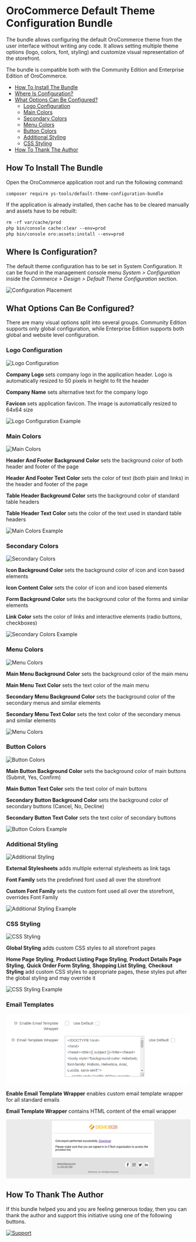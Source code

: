 # OroCommerce Default Theme Configuration Bundle

The bundle allows configuring the default OroCommerce theme from the user interface without writing any code. 
It allows setting multiple theme options (logo, colors, font, styling) and customize visual representation of the storefront.

The bundle is compatible both with the Community Edition and Enterprise Edition of OroCommerce.

* [How To Install The Bundle](#how-to-install-the-bundle)
* [Where Is Configuration?](#where-is-configuration)
* [What Options Can Be Configured?](#what-options-can-be-configured)
    * [Logo Configuration](#logo-configuration)
    * [Main Colors](#main-colors)
    * [Secondary Colors](#secondary-colors)
    * [Menu Colors](#menu-colors)
    * [Button Colors](#button-colors)
    * [Additional Styling](#additional-styling)
    * [CSS Styling](#css-styling)
* [How To Thank The Author](#how-to-thank-the-author)


## How To Install The Bundle

Open the OroCommerce application root and run the following command:

```
composer require ys-tools/default-theme-configuration-bundle
```

If the application is already installed, then cache has to be cleared manually and assets have to be rebuilt:

```
rm -rf var/cache/prod
php bin/console cache:clear --env=prod
php bin/console oro:assets:install --env=prod
```


## Where Is Configuration?

The default theme configuration has to be set in System Configuration. It can be found in the management console menu
_System > Configuration_ inside the _Commerce > Design > Default Theme Configuration_ section.

![Configuration Placement](Resources/doc/img/configuration-placement.png)


## What Options Can Be Configured?

There are many visual options split into several groups. Community Edition supports only global configuration,
while Enterprise Edition supports both global and website level configuration.
 
 
### Logo Configuration

![Logo Configuration](Resources/doc/img/logo-configuration.png)

**Company Logo** sets company logo in the application header. Logo is automatically resized to
50 pixels in height to fit the header

**Company Name** sets alternative text for the company logo

**Favicon** sets application favicon. The image is automatically resized to 64x64 size

![Logo Configuration Example](Resources/doc/img/logo-configuration-example.png)


### Main Colors

![Main Colors](Resources/doc/img/main-colors.png)

**Header And Footer Background Color** sets the background color of both header and footer of the page

**Header And Footer Text Color** sets the color of text (both plain and links) in the header and footer of the page

**Table Header Background Color** sets the background color of standard table headers

**Table Header Text Color** sets the color of the text used in standard table headers

![Main Colors Example](Resources/doc/img/main-colors-example.png)


### Secondary Colors

![Secondary Colors](Resources/doc/img/secondary-colors.png)

**Icon Background Color** sets the background color of icon and icon based elements

**Icon Content Color** sets the color of icon and icon based elements

**Form Background Color** sets the background color of the forms and similar elements

**Link Color** sets the color of links and interactive elements (radio buttons, checkboxes)

![Secondary Colors Example](Resources/doc/img/secondary-colors-example.png)


### Menu Colors

![Menu Colors](Resources/doc/img/menu-colors.png)

**Main Menu Background Color** sets the background color of the main menu

**Main Menu Text Color** sets the text color of the main menu

**Secondary Menu Background Color** sets the background color of the secondary menus and similar elements

**Secondary Menu Text Color** sets the text color of the secondary menus and similar elements

![Menu Colors](Resources/doc/img/menu-colors-example.png)


### Button Colors

![Button Colors](Resources/doc/img/button-colors.png)

**Main Button Background Color** sets the background color of main buttons (Submit, Yes, Confirm)

**Main Button Text Color** sets the text color of main buttons

**Secondary Button Background Color**  sets the background color of secondary buttons (Cancel, No, Decline)

**Secondary Button Text Color** sets the text color of secondary buttons

![Button Colors Example](Resources/doc/img/button-colors-example.png)


### Additional Styling

![Additional Styling](Resources/doc/img/additional-styling.png)

**External Stylesheets** adds multiple external stylesheets as link tags

**Font Family** sets the predefined font used all over the storefront

**Custom Font Family** sets the custom font used all over the storefront, overrides Font Family 

![Additional Styling Example](Resources/doc/img/additional-styling-example.png)


### CSS Styling

![CSS Styling](Resources/doc/img/css-styling.png)

**Global Styling** adds custom CSS styles to all storefront pages 

**Home Page Styling**, **Product Listing Page Styling**, **Product Details Page Styling**, 
**Quick Order Form Styling**, **Shopping List Styling**, **Checkout Styling**
add custom CSS styles to appropriate pages, these styles put after the global styling and
may override it

![CSS Styling Example](Resources/doc/img/css-styling-example.png)


### Email Templates

![CSS Styling](Resources/doc/img/email-template.png)

**Enable Email Template Wrapper** enables custom email template wrapper for all standard emails

**Email Template Wrapper** contains HTML content of the email wrapper

![CSS Styling Example](Resources/doc/img/email-template-example.png)


## How To Thank The Author

If this bundle helped you and you are feeling generous today, then you can thank the author
and support this initiative using one of the following buttons.

[![Support](https://raster.shields.io/badge/Support-PayPal-blue.png)](https://paypal.me/yshyshkin)
